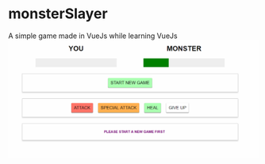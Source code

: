 # monsterSlayer
A simple game made in VueJs while learning VueJs
![screenshot](https://github.com/ishahrier/monsterSlayer/blob/master/screenshot.png)
